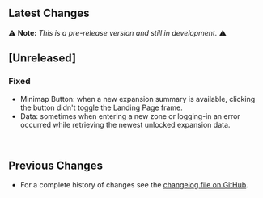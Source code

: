 ## Latest Changes

⚠️ **Note:** _This is a pre-release version and still in development._ ⚠️

## [Unreleased]

### Fixed

* Minimap Button: when a new expansion summary is available, clicking the button didn't toggle the Landing Page frame.
* Data: sometimes when entering a new zone or logging-in an error occurred while retrieving the newest unlocked expansion data.

&nbsp;

## Previous Changes

* For a complete history of changes see the [changelog file on GitHub](https://github.com/erglo/mission-report-button-plus/blob/main/CHANGELOG.md "CHANGELOG.md").
